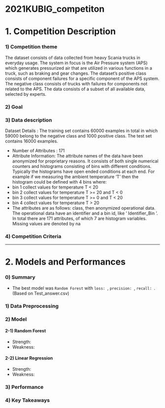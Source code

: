 # 2021KUBIG_competiton
# 1. Competition Description
### 1) Competition theme  
The dataset consists of data collected from heavy Scania trucks in everyday usage. The system in focus is the Air Pressure system (APS) which generates pressurized air that are utilized in various functions in a truck, such as braking and gear changes. The dataset’s positive class consists of component failures for a specific component of the APS system. The negative class consists of trucks with failures for components not related to the APS. The data consists of a subset of all available data, selected by experts.

### 2) Goal
### 3) Data description  
Dataset Details : The training set contains 60000 examples in total in which 59000 belong to the negative class and 1000 positive class. The test set contains 16000 examples.  
- Number of Attributes : 171  
- Attribute Information: The attribute names of the data have been anonymized for proprietary reasons. It consists of both single numerical counters and histograms consisting of bins with different conditions. Typically the histograms have open ended conditions at each end.
For example if we measuring the ambient temperature ‘T’ then the histogram could be defined with 4 bins where:
- bin 1 collect values for temperature T < 20
- bin 2 collect values for temperature T >= 20 and T < 0
- bin 3 collect values for temperature T >= 0 and T < 20
- bin 4 collect values for temperature T > 20
- The attributes are as follows: class, then anonymized operational data. The operational data have an identifier and a bin id, like ‘ Identifier_Bin ’. In total there are 171 attributes, of which 7 are histogram variables. Missing values are denoted by na

### 4) Competition Criteria

---
# 2. Models and Performances
### 0) Summary
  - The best model was `Random Forest` with `loss: `, `precision: `, `recall: `. (Based on Test_answer.csv)
### 1) Data Preprocessing
### 2) Model
#### 2-1) Random Forest
  - Strength:
  - Weakness: 
#### 2-2) Linear Regression
  - Strength:
  - Weakness: 
### 3) Performance
### 4) Key Takeaways
